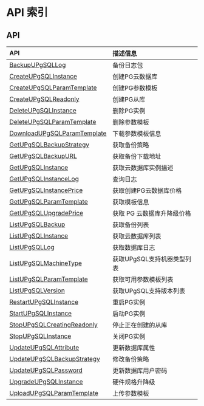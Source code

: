 # API 索引

## API

| API | 描述信息 |
|:---|:---|
|[BackupUPgSQLLog](api/upgsql-api/backup_u_pg_sql_log)|备份日志包|
|[CreateUPgSQLInstance](api/upgsql-api/create_u_pg_sql_instance)|创建PG云数据库|
|[CreateUPgSQLParamTemplate](api/upgsql-api/create_u_pg_sql_param_template)|创建PG参数模板|
|[CreateUPgSQLReadonly](api/upgsql-api/create_u_pg_sql_readonly)|创建PG从库|
|[DeleteUPgSQLInstance](api/upgsql-api/delete_u_pg_sql_instance)|删除PG实例|
|[DeleteUPgSQLParamTemplate](api/upgsql-api/delete_u_pg_sql_param_template)|删除参数模板|
|[DownloadUPgSQLParamTemplate](api/upgsql-api/download_u_pg_sql_param_template)|下载参数模板信息|
|[GetUPgSQLBackupStrategy](api/upgsql-api/get_u_pg_sql_backup_strategy)|获取备份策略|
|[GetUPgSQLBackupURL](api/upgsql-api/get_u_pg_sql_backup_url)|获取备份下载地址|
|[GetUPgSQLInstance](api/upgsql-api/get_u_pg_sql_instance)|获取云数据库实例描述|
|[GetUPgSQLInstanceLog](api/upgsql-api/get_u_pg_sql_instance_log)|查询日志|
|[GetUPgSQLInstancePrice](api/upgsql-api/get_u_pg_sql_instance_price)|获取创建PG云数据库价格|
|[GetUPgSQLParamTemplate](api/upgsql-api/get_u_pg_sql_param_template)|获取模板信息|
|[GetUPgSQLUpgradePrice](api/upgsql-api/get_u_pg_sql_upgrade_price)| 获取 PG 云数据库升降级价格|
|[ListUPgSQLBackup](api/upgsql-api/list_u_pg_sql_backup)|获取备份列表|
|[ListUPgSQLInstance](api/upgsql-api/list_u_pg_sql_instance)|获取云数据库列表|
|[ListUPgSQLLog](api/upgsql-api/list_u_pg_sql_log)|获取数据库日志|
|[ListUPgSQLMachineType](api/upgsql-api/list_u_pg_sql_machine_type)|获取UPgSQL支持机器类型列表|
|[ListUPgSQLParamTemplate](api/upgsql-api/list_u_pg_sql_param_template)|获取可用参数模板列表|
|[ListUPgSQLVersion](api/upgsql-api/list_u_pg_sql_version)|获取UPgSQL支持版本列表|
|[RestartUPgSQLInstance](api/upgsql-api/restart_u_pg_sql_instance)|重启PG实例|
|[StartUPgSQLInstance](api/upgsql-api/start_u_pg_sql_instance)|启动PG实例|
|[StopUPgSQLCreatingReadonly](api/upgsql-api/stop_u_pg_sql_creating_readonly)|停止正在创建的从库|
|[StopUPgSQLInstance](api/upgsql-api/stop_u_pg_sql_instance)|关闭PG实例|
|[UpdateUPgSQLAttribute](api/upgsql-api/update_u_pg_sql_attribute)|更新数据库属性|
|[UpdateUPgSQLBackupStrategy](api/upgsql-api/update_u_pg_sql_backup_strategy)|修改备份策略|
|[UpdateUPgSQLPassword](api/upgsql-api/update_u_pg_sql_password)|更新数据库用户密码|
|[UpgradeUPgSQLInstance](api/upgsql-api/upgrade_u_pg_sql_instance)|硬件规格升降级|
|[UploadUPgSQLParamTemplate](api/upgsql-api/upload_u_pg_sql_param_template)|上传参数模板|
